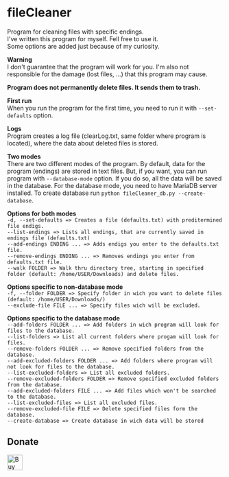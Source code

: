 # fileCleaner
Program for cleaning files with specific endings.<br>
I've written this program for myself. Fell free to use it.<br>
Some options are added just because of my curiosity.<br>

<b>Warning</b><br>
I don't guarantee that the program will work for you. I'm also not responsible for the damage (lost files, ...) that this program may cause.

<b>Program does not permanently delete files. It sends them to trash.</b>

<b>First run</b><br>
  When you run the program for the first time, you need to run it with `--set-defaults` option.
  
<b>Logs</b><br>
Program creates a log file (clearLog.txt, same folder where program is located), where the data about deleted files is stored.
  
<b>Two modes</b><br>
 There are two different modes of the program. By default, data for the program (endings) are stored in text files. But, if you want, you can run program with `--database-mode` option. If you do so, all the data will be saved in the database. For the database mode, you need to have MariaDB server installed. To create database run `python fileCleaner_db.py --create-database`.
  
<b>Options for both modes</b><br>
`-d, --set-defaults => Creates a file (defaults.txt) with preditermined file endigs.`<br>
`--list-endings => Lists all endings, that are currently saved in endings file (defaults.txt)`<br>
`--add-endings ENDING ... => Adds endigs you enter to the defaults.txt file.`<br> 
`--remove-endings ENDING ... => Removes endings you enter from defaults.txt file.`<br>
`--walk FOLDER => Walk thru directory tree, starting in specified folder (default: /home/USER/Downloads) and delete files.`
 
<b>Options specific to non-database mode</b><br>
`-f, --folder FOLDER => Specify folder in wich you want to delete files (default: /home/USER/Downloads/)`<br>
`--exclude-file FILE ... => Specify files wich will be excluded.`

<b>Options specific to the database mode</b><br>
`--add-folders FOLDER ... => Add folders in wich program will look for files to the database.`<br>
`--list-folders => List all current folders where progam will look for files.`<br>
`--remove-folders FOLDER ... => Remove specified folders from the database.`<br>
`--add-excluded-folders FOLDER ... => Add folders where program will not look for files to the database.`<br>
`--list-excluded-folders => List all excluded folders.`<br>
`--remove-excluded-folders FOLDER => Remove specified excluded folders from the database.`<br>
`--add-excluded-folders FILE ... => Add files which won't be searched to the database.`<br>
`--list-excluded-files => List all excluded files.`<br>
`--remove-excluded-file FILE => Delete specified files form the database.`<br>
`--create-database => Create database in wich data will be stored`<br>

 ## Donate
 <a href='https://ko-fi.com/A623366N' target='_blank'><img height='36' style='border:0px;height:36px;' src='https://az743702.vo.msecnd.net/cdn/kofi4.png?v=0' border='0' alt='Buy Me a Coffee at ko-fi.com' /></a>
